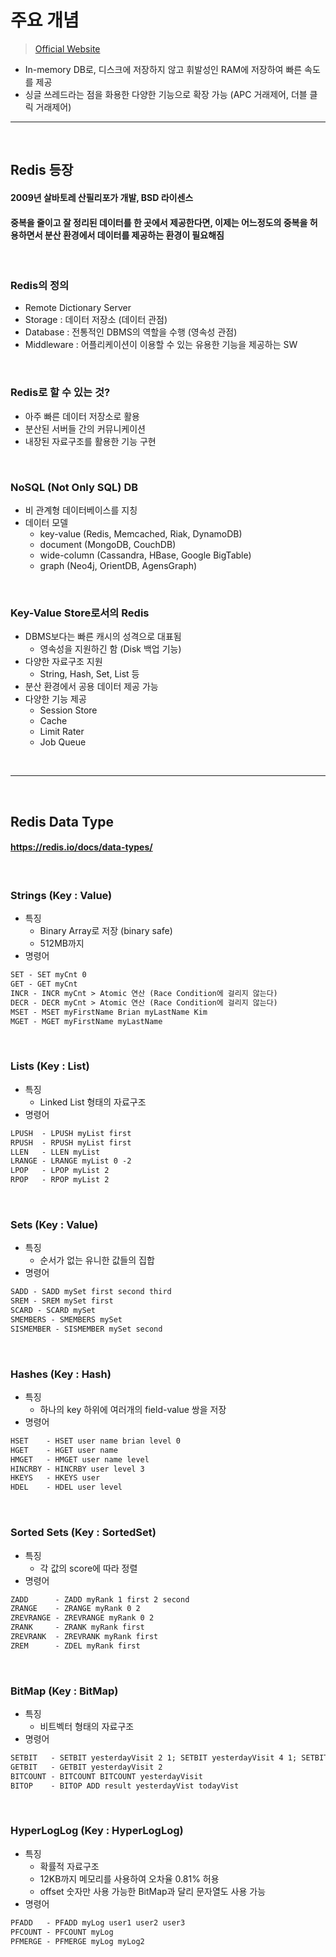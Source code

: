 # 주요 개념
> [Official Website](https://redis.io/)
* In-memory DB로, 디스크에 저장하지 않고 휘발성인 RAM에 저장하여 빠른 속도를 제공
* 싱글 쓰레드라는 점을 화용한 다양한 기능으로 확장 가능 (APC 거래제어, 더블 클릭 거래제어)

<hr>
<br>

## Redis 등장
#### 2009년 살바토레 산필리포가 개발, BSD 라이센스
#### 중복을 줄이고 잘 정리된 데이터를 한 곳에서 제공한다면, 이제는 어느정도의 중복을 허용하면서 분산 환경에서  데이터를 제공하는 환경이 필요해짐

<br>

### Redis의 정의
* Remote Dictionary Server
* Storage : 데이터 저장소 (데이터 관점)
* Database : 전통적인 DBMS의 역할을 수행 (영속성 관점)
* Middleware : 어플리케이션이 이용할 수 있는 유용한 기능을 제공하는 SW

<br>

### Redis로 할 수 있는 것?
* 아주 빠른 데이터 저장소로 활용
* 분산된 서버들 간의 커뮤니케이션
* 내장된 자료구조를 활용한 기능 구현

<br>

### NoSQL (Not Only SQL) DB
* 비 관계형 데이터베이스를 지칭
* 데이터 모델
  * key-value (Redis, Memcached, Riak, DynamoDB)
  * document (MongoDB, CouchDB)
  * wide-column (Cassandra, HBase, Google BigTable)
  * graph (Neo4j, OrientDB, AgensGraph)

<br>

### Key-Value Store로서의 Redis
* DBMS보다는 빠른 캐시의 성격으로 대표됨
  * 영속성을 지원하긴 함 (Disk 백업 기능)
* 다양한 자료구조 지원
  * String, Hash, Set, List 등
* 분산 환경에서 공용 데이터 제공 가능
* 다양한 기능 제공
  * Session Store
  * Cache
  * Limit Rater
  * Job Queue

<br>
<hr>
<br>

## Redis Data Type
#### https://redis.io/docs/data-types/

<br>

### Strings (Key : Value)
* 특징
  * Binary Array로 저장 (binary safe)
  * 512MB까지
* 명령어
```md
SET - SET myCnt 0
GET - GET myCnt
INCR - INCR myCnt > Atomic 연산 (Race Condition에 걸리지 않는다)
DECR - DECR myCnt > Atomic 연산 (Race Condition에 걸리지 않는다)
MSET - MSET myFirstName Brian myLastName Kim
MGET - MGET myFirstName myLastName
```

<br>

### Lists (Key : List)
* 특징
  * Linked List 형태의 자료구조
* 명령어
```md
LPUSH  - LPUSH myList first
RPUSH  - RPUSH myList first
LLEN   - LLEN myList
LRANGE - LRANGE myList 0 -2
LPOP   - LPOP myList 2
RPOP   - RPOP myList 2
```

<br>

### Sets (Key : Value)
* 특징
  * 순서가 없는 유니한 값들의 집합
* 명령어
```md
SADD - SADD mySet first second third
SREM - SREM mySet first
SCARD - SCARD mySet
SMEMBERS - SMEMBERS mySet
SISMEMBER - SISMEMBER mySet second
```

<br>

### Hashes (Key : Hash)
* 특징
  * 하나의 key 하위에 여러개의 field-value 쌍을 저장
* 명령어
```md
HSET    - HSET user name brian level 0
HGET    - HGET user name
HMGET   - HMGET user name level
HINCRBY - HINCRBY user level 3
HKEYS   - HKEYS user
HDEL    - HDEL user level
```

<br>

### Sorted Sets (Key : SortedSet)
* 특징
  * 각 값의 score에 따라 정렬
* 명령어
```md
ZADD      - ZADD myRank 1 first 2 second
ZRANGE    - ZRANGE myRank 0 2
ZREVRANGE - ZREVRANGE myRank 0 2
ZRANK     - ZRANK myRank first
ZREVRANK  - ZREVRANK myRank first
ZREM      - ZDEL myRank first
```

<br>

### BitMap (Key : BitMap)
* 특징
  * 비트벡터 형태의 자료구조
* 명령어
```md
SETBIT   - SETBIT yesterdayVisit 2 1; SETBIT yesterdayVisit 4 1; SETBIT yesterdayVisit 6 1;
GETBIT   - GETBIT yesterdayVisit 2
BITCOUNT - BITCOUNT BITCOUNT yesterdayVisit
BITOP    - BITOP ADD result yesterdayVist todayVist
```

<br>

### HyperLogLog (Key : HyperLogLog)
* 특징
  * 확률적 자료구조
  * 12KB까지 메모리를 사용하여 오차율 0.81% 허용
  * offset 숫자만 사용 가능한 BitMap과 달리 문자열도 사용 가능
* 명령어
```md
PFADD   - PFADD myLog user1 user2 user3
PFCOUNT - PFCOUNT myLog
PFMERGE - PFMERGE myLog myLog2
```
